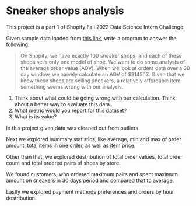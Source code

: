 # Sneaker shops analysis

This project is a part 1 of Shopify Fall 2022 Data Science Intern Challenge.

Given sample data loaded from [this link](https://docs.google.com/spreadsheets/d/16i38oonuX1y1g7C_UAmiK9GkY7cS-64DfiDMNiR41LM/edit#gid=0), write a program to answer the following:


>On Shopify, we have exactly 100 sneaker shops, and each of these shops sells only one model of shoe. We want to do some analysis of the average order value (AOV). When we look at orders data over a 30 day window, we naively calculate an AOV of $3145.13. Given that we know these shops are selling sneakers, a relatively affordable item, something seems wrong with our analysis. 

1. Think about what could be going wrong with our calculation. Think about a better way to evaluate this data. 
2. What metric would you report for this dataset?
3. What is its value?



In this project given data was cleaned out from outliers. 

Next we explored summary statistics, like average, min and max of order amount, total items in one order, as well as item price.

Other than that, we explored destribution of total order values, total order count and total ordered pairs of shoes by store.

We found customers, who ordered maximum pairs and spent maximum amount on sneakers in 30 days period and compared that to average.

Lastly we explored payment methods preferences and orders by hour destribution.
